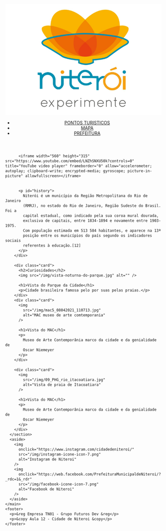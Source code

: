 <!DOCTYPE html>
<html lang="en">
  <head>
    <meta charset="UTF-8" />
    <meta http-equiv="X-UA-Compatible" content="IE=edge" />
    <meta name="viewport" content="width=device-width, initial-scale=1.0" />
    <link rel="stylesheet" href="/css/style.css" />
    <title>Niterói</title>
  </head>
  <body>
    <header>
      <img src="/img/niteroi_experimente_logo.jpg" alt="" />
      <ul>
        <li>
          <a
            href="https://www.google.com/travel/things-to-do?g2lb=2502548%2C2503771%2C2503781%2C4258168%2C4270442%2C4306835%2C4308226%2C4317915%2C4371334%2C4401769%2C4419364%2C4429192%2C4515404%2C4518326%2C4545890%2C4596364%2C4597339%2C4615946%2C4617195%2C4619747%2C4621102%2C4270859%2C4284970%2C4291517&hl=en-BR&gl=br&ssta=1&dest_mid=%2Fm%2F01hdvj&dest_state_type=main&dest_src=ts&sa=X&ved=2ahUKEwi4kPPw7uryAhVTqZUCHfElAfEQuL0BegQIAhAs#ttdm=-22.954193_-43.104190_11&ttdmf=%252Fg%252F120z6qrl"
            target="_blank"
            >PONTOS TURISTICOS</a
          >
        </li>
        <li>
          <a
            href="https://www.google.com/maps/place/Niter%C3%B3i+-+State+of+Rio+de+Janeiro/@-22.9216623,-43.1858261,11z/data=!3m1!4b1!4m5!3m4!1s0x9980d11713a241:0x4ab9cc046614a9d5!8m2!3d-22.8807073!4d-43.1013526"
            target="_blank"
            >MAPA</a
          >
        </li>
        <li>
          <a href="http://www.niteroi.rj.gov.br/" target="_blank">PREFEITURA</a>
        </li>
      </ul>
    </header>
    <main>
      <section>
        <div>
        
          <iframe width="560" height="315" src="https://www.youtube.com/embed/LNZhSNXU50k?controls=0" title="YouTube video player" frameborder="0" allow="accelerometer; autoplay; clipboard-write; encrypted-media; gyroscope; picture-in-picture" allowfullscreen></iframe>
        

          <p id="history">
            Niterói é um município da Região Metropolitana do Rio de Janeiro
            (RMRJ), no estado do Rio de Janeiro, Região Sudeste do Brasil. Foi a
            capital estadual, como indicado pela sua coroa mural dourada,
            exclusiva de capitais, entre 1834-1894 e novamente entre 1903-1975.
            Com população estimada em 513 584 habitantes, e aparece na 13ª
            posição entre os municípios do país segundo os indicadores sociais
            referentes à educação.[12]
          </p>
        </div>

        <div class="card">
          <h2>Curiosidades</h2>
          <img src="/img/vista-noturna-do-parque.jpg" alt="" />

          <h1>Vista do Parque da Cidade</h1>
          <p>Cidade brasileira famosa pelo por suas pelas praias.</p>
        </div>
        <div class="card">
          <img
            src="/img/mac5_08042021_110713.jpg"
            alt="MAC museo de arte comtemporania"
          />

          <h1>Vista do MAC</h1>
          <p>
            Museo de Arte Contemporânia marco da cidade e da genialidade de
            Oscar Niemeyer
          </p>
        </div>

        <div class="card">
          <img
            src="/img/09_PHG_rio_itacoatiara.jpg"
            alt="Vista de praia de Itacoatiara"
          />

          <h1>Vista do MAC</h1>
          <p>
            Museo de Arte Contemporânia marco da cidade e da genialidade de
            Oscar Niemeyer
          </p>
        </div>
      </section>
      <aside>
        <img
          onclick="https://www.instagram.com/cidadedeniteroi/"
          src="/img/instagram-icone-icon-7.png"
          alt="Instagram de Niteroi"
        />
        <img
          onclick="https://web.facebook.com/PrefeituraMunicipaldeNiteroi/?_rdc=1&_rdr"
          src="/img/facebook-icone-icon-7.png"
          alt="Facebook de Niteroi"
        />
      </aside>
    </main>
    <footer>
      <p>&reg Empresa TN01 - Grupo Futuros Dev &reg</p>
      <p>&copy Aula 12 - Cidade de Niteroi &copy</p>
    </footer>
  </body>
</html>
